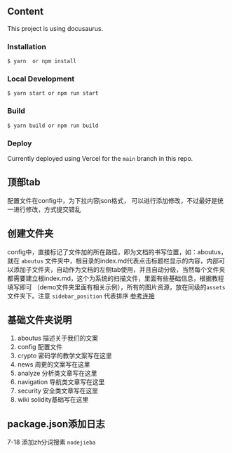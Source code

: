 ## Content

This project is using docusaurus.

### Installation

```
$ yarn  or npm install
```

### Local Development

```
$ yarn start or npm run start
```

### Build

```
$ yarn build or npm run build
```

### Deploy

Currently deployed using Vercel for the `main` branch in this repo.

## 顶部tab

  配置文件在config中，为下拉内容json格式， 可以进行添加修改，不过最好是统一进行修改，方式提交错乱

## 创建文件夹

  config中，直接标记了文件加的所在路径，即为文档的书写位置，如：aboutus，就在 `aboutus` 文件夹中，根目录的index.md代表点击标题栏显示的内容，内部可以添加子文件夹，自动作为文档的左侧tab使用，并且自动分级，当然每个文件夹都需要建立根index.md，这个为系统的扫描文件，里面有些基础信息，根据教程填写即可 （demo文件夹里面有相关示例），所有的图片资源，放在同级的`assets`文件夹下。注意 `sidebar_position` 代表排序
  [参考连接](https://github.com/yzbbanban/web3study/tree/main/demo)


## 基础文件夹说明

  1. aboutus 描述关于我们的文案
  2. config 配置文件
  3. crypto 密码学的教学文案写在这里
  4. news 周更的文案写在这里
  5. analyze 分析类文章写在这里
  6. navigation 导航类文章写在这里
  7. security 安全类文章写在这里
  8. wiki solidity基础写在这里


## package.json添加日志

  7-18 添加zh分词搜素 `nodejieba`
